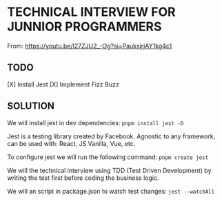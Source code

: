 # TECHNICAL INTERVIEW FOR JUNNIOR PROGRAMMERS

From: https://youtu.be/I27ZJU2_-Og?si=PauksjrjAY1kg4c1

## TODO

[X] Install Jest
[X] Implement Fizz Buzz

## SOLUTION

We will install jest in dev dependencies: `pnpm install jest -D`

Jest is a testing library created by Facebook. Agnostic to any framework, can be used with: React, JS Vanilla, Vue, etc.

To configure jest we will run the following command: `pnpm create jest`

We will the technical interview using TDD (Test Driven Development) by writing the test first before coding the business logic.

We will an script in package.json to watch test changes: `jest --watchAll`